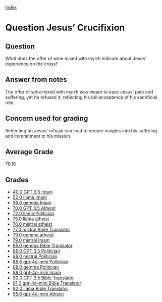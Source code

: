
[Index](../../index.md)
# Question Jesus’ Crucifixion
## Question
What does the offer of wine mixed with myrrh indicate about Jesus' experience on the cross?

## Answer from notes
The offer of wine mixed with myrrh was meant to ease Jesus' pain and suffering, yet he refused it, reflecting his full acceptance of his sacrificial role.

## Concern used for grading
Reflecting on Jesus' refusal can lead to deeper insights into his suffering and commitment to his mission.

## Average Grade
78.18

## Grades
 * [40.0 GPT 3.5 Imam](../answers/GPT_3.5_Imam/Jesus__Crucifixion.md)
 * [52.0 llama Imam](../answers/llama_Imam/Jesus__Crucifixion.md)
 * [56.0 gemma Imam](../answers/gemma_Imam/Jesus__Crucifixion.md)
 * [70.0 GPT 3.5 Atheist](../answers/GPT_3.5_Atheist/Jesus__Crucifixion.md)
 * [72.0 llama Politician](../answers/llama_Politician/Jesus__Crucifixion.md)
 * [75.0 llama atheist](../answers/llama_atheist/Jesus__Crucifixion.md)
 * [76.0 mistral atheist](../answers/mistral_atheist/Jesus__Crucifixion.md)
 * [77.0 mistral Bible Translator](../answers/mistral_Bible_Translator/Jesus__Crucifixion.md)
 * [79.0 gemma atheist](../answers/gemma_atheist/Jesus__Crucifixion.md)
 * [79.0 mistral Imam](../answers/mistral_Imam/Jesus__Crucifixion.md)
 * [85.0 gemma Bible Translator](../answers/gemma_Bible_Translator/Jesus__Crucifixion.md)
 * [86.0 GPT 3.5 Politician](../answers/GPT_3.5_Politician/Jesus__Crucifixion.md)
 * [86.0 mistral Politician](../answers/mistral_Politician/Jesus__Crucifixion.md)
 * [86.6 gpt-4o-mini Politician](../answers/gpt-4o-mini_Politician/Jesus__Crucifixion.md)
 * [88.0 gemma Politician](../answers/gemma_Politician/Jesus__Crucifixion.md)
 * [88.0 gpt-4o-mini Imam](../answers/gpt-4o-mini_Imam/Jesus__Crucifixion.md)
 * [90.0 GPT 3.5 Bible Translator](../answers/GPT_3.5_Bible_Translator/Jesus__Crucifixion.md)
 * [91.0 gpt-4o-mini Bible Translator](../answers/gpt-4o-mini_Bible_Translator/Jesus__Crucifixion.md)
 * [92.0 llama Bible Translator](../answers/llama_Bible_Translator/Jesus__Crucifixion.md)
 * [95.0 gpt-4o-mini Atheist](../answers/gpt-4o-mini_Atheist/Jesus__Crucifixion.md)
